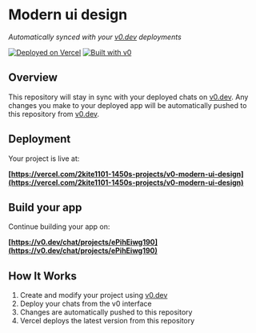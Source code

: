 # Modern ui design

*Automatically synced with your [v0.dev](https://v0.dev) deployments*

[![Deployed on Vercel](https://img.shields.io/badge/Deployed%20on-Vercel-black?style=for-the-badge&logo=vercel)](https://vercel.com/2kite1101-1450s-projects/v0-modern-ui-design)
[![Built with v0](https://img.shields.io/badge/Built%20with-v0.dev-black?style=for-the-badge)](https://v0.dev/chat/projects/ePihEiwg190)

## Overview

This repository will stay in sync with your deployed chats on [v0.dev](https://v0.dev).
Any changes you make to your deployed app will be automatically pushed to this repository from [v0.dev](https://v0.dev).

## Deployment

Your project is live at:

**[https://vercel.com/2kite1101-1450s-projects/v0-modern-ui-design](https://vercel.com/2kite1101-1450s-projects/v0-modern-ui-design)**

## Build your app

Continue building your app on:

**[https://v0.dev/chat/projects/ePihEiwg190](https://v0.dev/chat/projects/ePihEiwg190)**

## How It Works

1. Create and modify your project using [v0.dev](https://v0.dev)
2. Deploy your chats from the v0 interface
3. Changes are automatically pushed to this repository
4. Vercel deploys the latest version from this repository